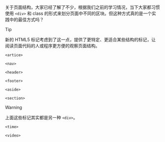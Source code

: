 关于页面结构，大家已经了解了不少，根据我们之前的学习情况，当下大家都习惯使用 `<div>` 和 class 的形式来划分页面中不同的区块。但这种方式真的是一个实践中的最佳方式吗？

>[!tip]
> 新的 HTML5 标记考虑到了这一点，提供了更特定、更适合某些结构的标记，让阅读页面代码的人或程序更方便的观察页面结构。

`<artice>`

`<nav>`

`<header>`

`<footer>`

`<aside>`

`<section>`

>[!warning]
> 上面这些标记其实都是另一种 `<div>`。

`<time>`

`<video>`